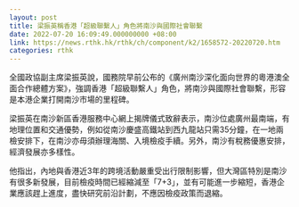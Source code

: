 ```yaml
---
layout: post
title: 梁振英稱香港「超級聯繫人」角色將南沙與國際社會聯繫
date: 2022-07-20 16:09:49.000000000 +08:00
link: https://news.rthk.hk/rthk/ch/component/k2/1658572-20220720.htm
categories: rthk
---
```


全國政協副主席梁振英說，國務院早前公布的《廣州南沙深化面向世界的粵港澳全面合作總體方案》，強調香港「超級聯繫人」角色，將南沙與國際社會聯繫，形容是本港企業打開南沙市場的里程碑。

梁振英在南沙新區香港服務中心網上揭牌儀式致辭表示，南沙位處廣州最南端，有地理位置和交通優勢，例如從南沙慶盛高鐵站到西九龍站只需35分鐘，在一地兩檢安排下，在南沙亦毋須辦理海關、入境檢疫手續。另外，南沙有稅務優惠安排，經濟發展亦多樣性。

他指出，內地與香港近3年的跨境活動嚴重受出行限制影響，但大灣區特別是南沙有很多新發展，目前檢疫時間已經縮減至「7+3」，並有可能進一步縮短，香港企業應該趕上進度，盡快研究前沿計劃，不應因檢疫政策而退縮。
